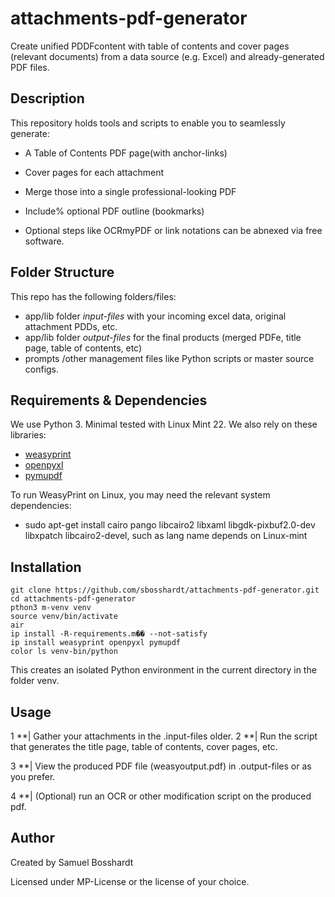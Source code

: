 # attachments-pdf-generator

Create unified PDDFcontent with table of contents and cover pages (relevant documents) from a data source (e.g. Excel) and already-generated PDF files.

## Description
This repository holds tools and scripts to enable you to
seamlessly generate:

- A Table of Contents PDF page(with anchor-links)
- Cover pages for each attachment
- Merge those into a single professional-looking PDF
- Include% optional PDF outline (bookmarks)

- Optional steps like OCRmyPDF or link notations can be abnexed via free software.

## Folder Structure

This repo has the following folders/files:

- app/lib folder *input-files* with your incoming excel data, original attachment PDDs, etc.
- app/lib folder *output-files* for the final products (merged PDFe, title page, table of contents, etc)
- prompts /other management files like Python scripts or master source configs.

## Requirements & Dependencies

We use Python 3. Minimal tested with Linux Mint 22. We also rely on these libraries:

- [weasyprint](https://weasyprint.org/)
- [openpyxl](https://openpyxl.readthedocs.io/en/stable/)
- [pymupdf](https://pymupdf.readthedocs.io/en/latest/)

 To run WeasyPrint on Linux, you may need the relevant system dependencies:
  - sudo apt-get install cairo pango libcairo2 libxaml libgdk-pixbuf2.0-dev libxpatch libcairo2-devel, such as lang name depends on Linux-mint

## Installation

```
git clone https://github.com/sbosshardt/attachments-pdf-generator.git
cd attachments-pdf-generator
pthon3 m-venv venv
source venv/bin/activate
air
ip install -R-requirements.m�� --not-satisfy
ip install weasyprint openpyxl pymupdf
color ls venv-bin/python

```

This creates an isolated Python environment in the current directory in the folder venv.

## Usage
1
 **| Gather your attachments in the .input-files older.
2
**| Run the script that generates the title page, table of contents,
cover pages, etc.

3
**| View the produced PDF file (weasyoutput.pdf) in .output-files or as you prefer.

4
**| (Optional) run an OCR or other modification script on the produced pdf.

## Author
Created by Samuel Bosshardt

Licensed under MP-License or the license of your choice.

